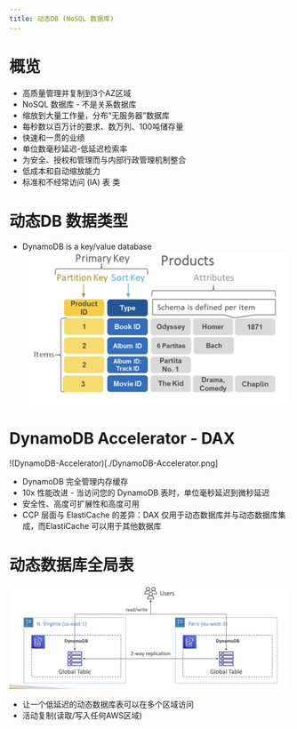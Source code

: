 ```yaml
---
title: 动态DB (NoSQL 数据库)
---
```


# 概览

- 高质量管理并复制到3个AZ区域
- NoSQL 数据库 - 不是关系数据库
- 缩放到大量工作量，分布“无服务器”数据库
- 每秒数以百万计的要求、数万列、100吨储存量
- 快速和一贯的业绩
- 单位数毫秒延迟-低延迟检索率
- 为安全、授权和管理而与内部行政管理机制整合
- 低成本和自动缩放能力
- 标准和不经常访问 (IA) 表 类

# 动态DB 数据类型

- DynamoDB is a key/value database
  ![DynamicDBDataTypes](./DynamoDB-datatype.png)

# DynamoDB Accelerator - DAX

!(DynamoDB-Accelerator)[./DynamoDB-Accelerator.png]

- DynamoDB 完全管理内存缓存
- 10x 性能改进 - 当访问您的 DynamoDB 表时，单位毫秒延迟到微秒延迟
- 安全性、高度可扩展性和高度可用
- CCP 层面与 ElastiCache 的差异：DAX 仅用于动态数据库并与动态数据库集成，而ElastiCache 可以用于其他数据库

# 动态数据库全局表

![DynamoDB-global](./DynamoDB-global.png)

- 让一个低延迟的动态数据库表可以在多个区域访问
- 活动复制(读取/写入任何AWS区域)
